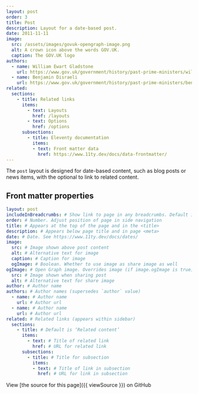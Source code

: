 ```yaml
---
layout: post
order: 3
title: Post
description: Layout for a date-based post.
date: 2011-11-11
image:
  src: /assets/images/govuk-opengraph-image.png
  alt: A crown icon above the words GOV.UK.
  caption: The GOV.UK logo
authors:
  - name: William Ewart Gladstone
    url: https://www.gov.uk/government/history/past-prime-ministers/william-ewart-gladstone
  - name: Benjamin Disraeli
    url: https://www.gov.uk/government/history/past-prime-ministers/benjamin-disraeli-the-earl-of-beaconsfield
related:
  sections:
    - title: Related links
      items:
        - text: Layouts
          href: /layouts
        - text: Options
          href: /options
      subsections:
        - title: Eleventy documentation
          items:
          - text: Front matter data
            href: https://www.11ty.dev/docs/data-frontmatter/
---
```


The `post` layout is designed for date-based content, such as blog posts or news items, with the optional to link to related content.

## Front matter properties

```yaml
layout: post
includeInBreadcrumbs: # Show link to page in any breadcrumbs. Default is `false`
order: # Number. Adjust position of page in side navigation
title: # Appears at the top of the page and in the <title>
description: # Appears below page title and in page <meta>
date: # Date. See https://www.11ty.dev/docs/dates/
image:
  src: # Image shown above post content
  alt: # Alternative text for image
  caption: # Caption for image
  ogImage: # Boolean. Whether to use image as share image as well
ogImage: # Open Graph image. Overrides image (if image.ogImage is true)
  src: # Image shown when sharing post
  alt: # Alternative text for share image
author: # Author name
authors: # Author names (supersedes `author` value)
  - name: # Author name
    url: # Author url
  - name: # Author name
    url: # Author url
related: # Related links (appears within sidebar)
  sections:
    - title: # Default is ‘Related content’
      items:
        - text: # Title of related link
          href: # URL for related link
      subsections:
        - title: # Title for subsection
          items:
          - text: # Title of link in subsection
            href: # URL for link in subsection
```

View [the source for this page]({{ viewSource }}) on GitHub

